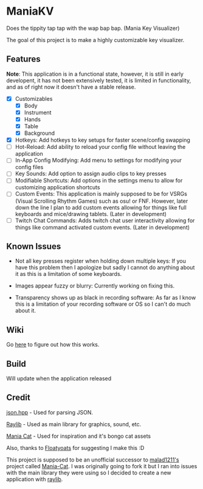 # ManiaKV
Does the tippity tap tap with the wap bap bap. (Mania Key Visualizer)

The goal of this project is to make a highly customizable key visualizer.

## Features
**Note**: This application is in a functional state, however, it is still in early developent, it has not been extensively tested, it is limited in functionality, and as of right now it doesn't have a stable release.

- [x] Customizables
	- [x] Body
	- [x] Instrument
	- [x] Hands
	- [x] Table
	- [x] Background
- [x] Hotkeys: Add hotkeys to key setups for faster scene/config swapping
- [ ] Hot-Reload: Add ability to reload your config file without leaving the application
- [ ] In-App Config Modifying: Add menu to settings for modifying your config files
- [ ] Key Sounds: Add option to assign audio clips to key presses
- [ ] Modifiable Shortcuts: Add options in the settings menu to allow for customizing application shortcuts
- [ ] Custom Events: This application is mainly supposed to be for VSRGs (Visual Scrolling Rhythm Games) such as osu! or FNF. However, later down the line I plan to add custom events allowing for things like full keyboards and mice/drawing tablets. (Later in development)
- [ ] Twitch Chat Commands: Adds twitch chat user interactivity allowing for things like command activated custom events. (Later in development)

## Known Issues
- Not all key presses register when holding down multiple keys:
If you have this problem then I apologize but sadly I cannot do anything about it as this is a limitation of some keyboards.

- Images appear fuzzy or blurry:
Currently working on fixing this.

- Transparency shows up as black in recording software:
As far as I know this is a limitation of your recording software or OS so I can't do much about it.

## Wiki
Go [here](https://github.com/TheModdedChicken/ManiaKV/wiki) to figure out how this works.

## Build
Will update when the application released

## Credit
[json.hpp](https://github.com/nlohmann/json) - Used for parsing JSON.

[Raylib](https://github.com/raysan5/raylib) - Used as main library for graphics, sound, etc.

[Mania Cat](https://github.com/malad1211/Mania-Cat) - Used for inspiration and it's bongo cat assets

Also, thanks to [Floatyoats](https://github.com/Floatyoats) for suggesting I make this :D

This project is supposed to be an unofficial successor to [malad1211's](https://github.com/malad1211) project called [Mania-Cat](https://github.com/malad1211/Mania-Cat). 
I was originally going to fork it but I ran into issues with the main library they were using so I decided to create a new application with [raylib](https://github.com/raysan5/raylib).
